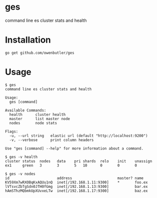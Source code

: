 # ges
command line es cluster stats and health

# Installation

    go get github.com/owenbutler/ges

# Usage

    $ ges
    command line es cluster stats and health

    Usage:
      ges [command]

    Available Commands:
      health      cluster health
      master      list master node
      nodes       node stats

    Flags:
      -u, --url string   elastic url (default "http://localhost:9200")
      -v, --verbose      print column headers

    Use "ges [command] --help" for more information about a command.

    $ ges -v health
    cluster	status	nodes	data	pri	shards	relo	init	unassign
    ex1   	green 	3    	3   	5  	10    	0   	0   	0

    $ ges -v nodes
    id                    	address                    	master?	name
    KV59Xm7wRXOBqKxAQUu1nQ	inet[/192.168.1.11:9300]	*      	foo.ex
    lVTsvcZbTgSdn0JTH0fGmg	inet[/192.168.1.13:9300]	       	bar.ex
    hAmSThzMQbmkUpXUvxeLTw	inet[/192.168.1.17:9300]	       	baz.ex
